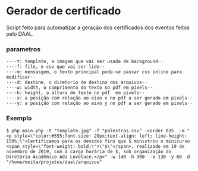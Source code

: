 # Gerador de certificado

Script feito para automatizar a geração dos certificados dos eventos feitos pelo DAAL.


### parametros
	⋅⋅⋅-t: template, a imagem que vai ser usada de background⋅⋅ 
	⋅⋅⋅-f: file, o csv que vai ser lido⋅⋅  
	⋅⋅⋅-m: mensasgem, o texto principal pode-se passar css inline para modificar⋅⋅
	⋅⋅⋅-d: destine, o diretorio de destino dos arquivos⋅⋅
	⋅⋅⋅-w: width, o comprimento do texto no pdf em pixels⋅⋅ 
	⋅⋅⋅-h: height, a altura do texto no pdf  em pixels⋅⋅ 
	⋅⋅⋅-x: a posição com relação ao eixo x no pdf a ser gerado em pixels⋅⋅
	⋅⋅⋅-y: a posição com relação ao eixo y no pdf a ser gerado em pixels⋅⋅


### Exemplo

`$ php main.php -t "template.jpg" -f "palestras.csv" -corder 035  -m "<p style=\"color:#555;font-size: 20px;text-align: left; line-height: 150%;\">Certificamos para os devidos fins que $ ministrou o minicurso <span style=\"font-weight: bold;\">\"$\"</span>, realizado em 19 de novembro de 2019, com a carga horária de $, sob organização do Diretório Acadêmico Ada Lovelace.</p>" -w 140 -h 300  -x 130 -y 60 -d "/home/moita/projetos/daal/arquivos"`
